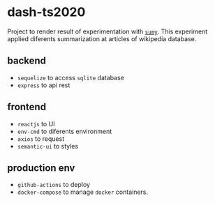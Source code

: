# dash-ts2020

Project to render result of experimentation with [`sumy`](https://pypi.org/project/sumy/). This experiment applied diferents summarization at articles of wikipedia database.

## backend

- `sequelize` to access `sqlite` database
- `express` to api rest

## frontend

- `reactjs` to UI
- `env-cmd` to diferents environment
- `axios` to request
- `semantic-ui` to styles

## production env

- `github-actions` to deploy 
- `docker-compose` to manage `docker` containers.